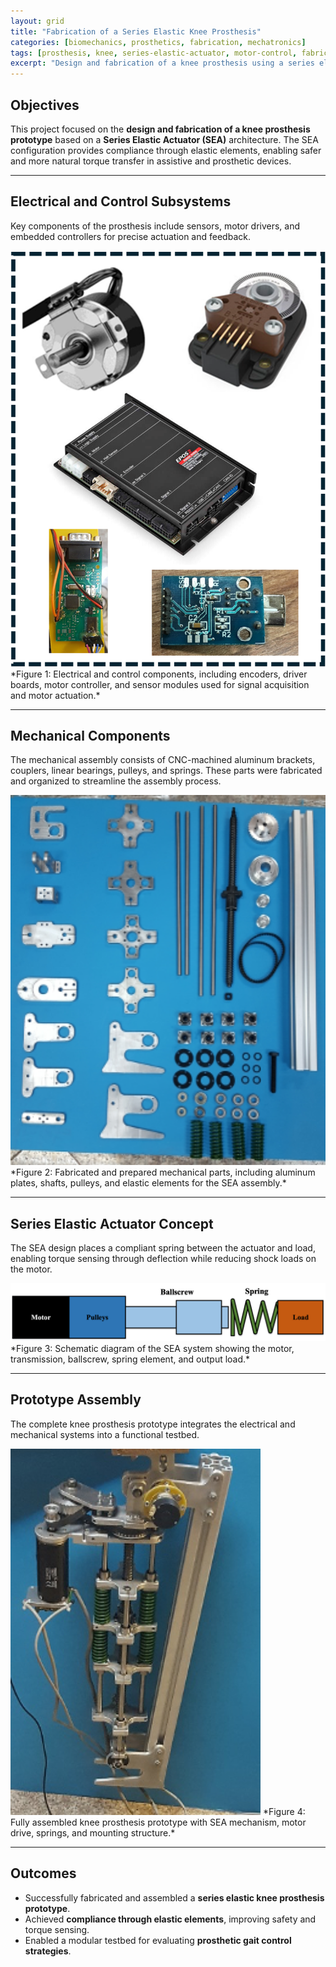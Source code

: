 ```yaml
---
layout: grid
title: "Fabrication of a Series Elastic Knee Prosthesis"
categories: [biomechanics, prosthetics, fabrication, mechatronics]
tags: [prosthesis, knee, series-elastic-actuator, motor-control, fabrication]
excerpt: "Design and fabrication of a knee prosthesis using a series elastic actuator architecture, integrating electrical, mechanical, and control subsystems."
---
```


## Objectives  
This project focused on the **design and fabrication of a knee prosthesis prototype** based on a **Series Elastic Actuator (SEA)** architecture. The SEA configuration provides compliance through elastic elements, enabling safer and more natural torque transfer in assistive and prosthetic devices.  

---

## Electrical and Control Subsystems  
Key components of the prosthesis include sensors, motor drivers, and embedded controllers for precise actuation and feedback.  

<img src="/assets/images/Knee_Prosthesis_Electrical_Parts.png" alt="Electrical and control components of the knee prosthesis" width="600"/>  
*Figure 1: Electrical and control components, including encoders, driver boards, motor controller, and sensor modules used for signal acquisition and motor actuation.*  

---

## Mechanical Components  
The mechanical assembly consists of CNC-machined aluminum brackets, couplers, linear bearings, pulleys, and springs. These parts were fabricated and organized to streamline the assembly process.  

<img src="/assets/images/Knee_Prosthesis_Mechanical_Parts.png" alt="Mechanical components of the prosthesis" width="600"/>  
*Figure 2: Fabricated and prepared mechanical parts, including aluminum plates, shafts, pulleys, and elastic elements for the SEA assembly.*  

---

## Series Elastic Actuator Concept  
The SEA design places a compliant spring between the actuator and load, enabling torque sensing through deflection while reducing shock loads on the motor.  

<img src="/assets/images/Knee_Prosthesis_Series_Elastic_Diagram.png" alt="Schematic of series elastic actuator design" width="700"/>  
*Figure 3: Schematic diagram of the SEA system showing the motor, transmission, ballscrew, spring element, and output load.*  

---

## Prototype Assembly  
The complete knee prosthesis prototype integrates the electrical and mechanical systems into a functional testbed.  

<img src="/assets/images/Knee_Prosthesis_Setup.png" alt="Assembled knee prosthesis prototype" width="400"/>  
*Figure 4: Fully assembled knee prosthesis prototype with SEA mechanism, motor drive, springs, and mounting structure.*  

---

## Outcomes  
- Successfully fabricated and assembled a **series elastic knee prosthesis prototype**.  
- Achieved **compliance through elastic elements**, improving safety and torque sensing.  
- Enabled a modular testbed for evaluating **prosthetic gait control strategies**.  

